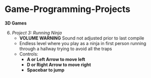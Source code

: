 # Game-Programming-Projects

**3D Games**

6. *Project 3:*
*Running Ninja*
	- **VOLUME WARNING** Sound not adjusted prior to last compile
	- Endless level where you play as a ninja in first person running through a hallway trying to avoid all the traps
	- Controls:
	  - **A or Left Arrow to move left**
      - **D or Right Arrow to move right**
	  - **Spacebar to jump**
